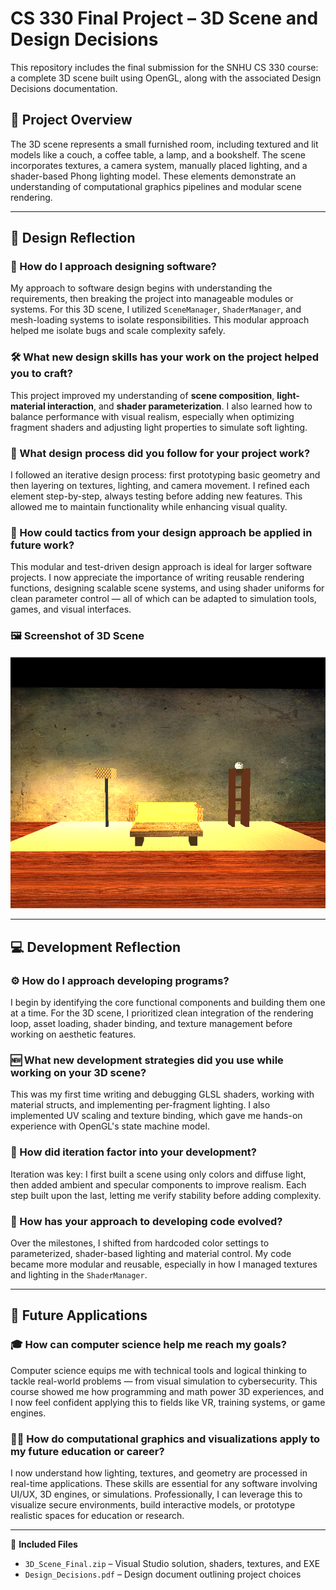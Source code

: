 # CS 330 Final Project – 3D Scene and Design Decisions

This repository includes the final submission for the SNHU CS 330 course: a complete 3D scene built using OpenGL, along with the associated Design Decisions documentation.

## 🧱 Project Overview

The 3D scene represents a small furnished room, including textured and lit models like a couch, a coffee table, a lamp, and a bookshelf. The scene incorporates textures, a camera system, manually placed lighting, and a shader-based Phong lighting model. These elements demonstrate an understanding of computational graphics pipelines and modular scene rendering.

---

## 🔧 Design Reflection

### 🧠 How do I approach designing software?

My approach to software design begins with understanding the requirements, then breaking the project into manageable modules or systems. For this 3D scene, I utilized `SceneManager`, `ShaderManager`, and mesh-loading systems to isolate responsibilities. This modular approach helped me isolate bugs and scale complexity safely.

### 🛠️ What new design skills has your work on the project helped you to craft?

This project improved my understanding of **scene composition**, **light-material interaction**, and **shader parameterization**. I also learned how to balance performance with visual realism, especially when optimizing fragment shaders and adjusting light properties to simulate soft lighting.

### 🧩 What design process did you follow for your project work?

I followed an iterative design process: first prototyping basic geometry and then layering on textures, lighting, and camera movement. I refined each element step-by-step, always testing before adding new features. This allowed me to maintain functionality while enhancing visual quality.

### 🔁 How could tactics from your design approach be applied in future work?

This modular and test-driven design approach is ideal for larger software projects. I now appreciate the importance of writing reusable rendering functions, designing scalable scene systems, and using shader uniforms for clean parameter control — all of which can be adapted to simulation tools, games, and visual interfaces.

### 🖼️ Screenshot of 3D Scene

![Living Room Scene](https://github.com/rypeguero/OpenGL/blob/main/Living%20Room%203D%20Scene.png?raw=true)

---

## 💻 Development Reflection

### ⚙️ How do I approach developing programs?

I begin by identifying the core functional components and building them one at a time. For the 3D scene, I prioritized clean integration of the rendering loop, asset loading, shader binding, and texture management before working on aesthetic features.

### 🆕 What new development strategies did you use while working on your 3D scene?

This was my first time writing and debugging GLSL shaders, working with material structs, and implementing per-fragment lighting. I also implemented UV scaling and texture binding, which gave me hands-on experience with OpenGL's state machine model.

### 🔄 How did iteration factor into your development?

Iteration was key: I first built a scene using only colors and diffuse light, then added ambient and specular components to improve realism. Each step built upon the last, letting me verify stability before adding complexity.

### 🧬 How has your approach to developing code evolved?

Over the milestones, I shifted from hardcoded color settings to parameterized, shader-based lighting and material control. My code became more modular and reusable, especially in how I managed textures and lighting in the `ShaderManager`.

---

## 🎯 Future Applications

### 🎓 How can computer science help me reach my goals?

Computer science equips me with technical tools and logical thinking to tackle real-world problems — from visual simulation to cybersecurity. This course showed me how programming and math power 3D experiences, and I now feel confident applying this to fields like VR, training systems, or game engines.

### 👨‍💻 How do computational graphics and visualizations apply to my future education or career?

I now understand how lighting, textures, and geometry are processed in real-time applications. These skills are essential for any software involving UI/UX, 3D engines, or simulations. Professionally, I can leverage this to visualize secure environments, build interactive models, or prototype realistic spaces for education or research.

---

📁 **Included Files**
- `3D_Scene_Final.zip` – Visual Studio solution, shaders, textures, and EXE
- `Design_Decisions.pdf` – Design document outlining project choices
